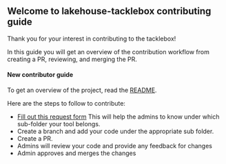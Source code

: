 ## Welcome to lakehouse-tacklebox contributing guide <!-- omit in toc -->

Thank you for your interest in contributing to the tacklebox! 

In this guide you will get an overview of the contribution workflow from creating a PR, reviewing, and merging the PR.

#### New contributor guide

To get an overview of the project, read the [README](README.md). 

Here are the steps to follow to contribute:
- [Fill out this request form](https://forms.gle/qsCTdtBLKj9KuyvY8) This will help the admins to know under which sub-folder your tool belongs.
- Create a branch and add your code under the appropriate sub folder. 
- Create a PR.
- Admins will review your code and provide any feedback for changes
- Admin approves and merges the changes